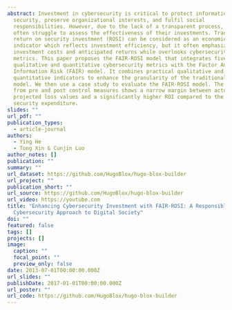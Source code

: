 ```yaml
---
abstract: Investment in cybersecurity is critical to protect information system
  security, preserve organizational interests, and fulfil social
  responsibilities. However, due to the lack of a transparent process, investors
  often struggle to assess the effectiveness of their investments. Traditional
  return on security investment (ROSI) can be considered as an economic
  indicator which reflects investment efficiency, but it often emphasizes
  investment costs and anticipated returns while overlooks cybersecurity related
  metrics. This paper proposes the FAIR-ROSI model that integrates five
  qualitative and quantitative cybersecurity metrics with the Factor Analysis of
  Information Risk (FAIR) model. It combines practical qualitative and
  quantitative indicators to enhance the granularity of the traditional ROSI
  model. We then use a case study to evaluate the FAIR-ROSI model. The results
  from pre and post control measures shows a narrow margin between actual and
  projected loss values and a significantly higher ROI compared to the total
  security expenditure.
slides: ""
url_pdf: ""
publication_types:
  - article-journal
authors:
  - Ying He
  - Tong Xin & Cunjin Luo
author_notes: []
publication: ""
summary: ""
url_dataset: https://github.com/HugoBlox/hugo-blox-builder
url_project: ""
publication_short: ""
url_source: https://github.com/HugoBlox/hugo-blox-builder
url_video: https://youtube.com
title: "Enhancing Cybersecurity Investment with FAIR-ROSI: A Responsible
  Cybersecurity Approach to Digital Society"
doi: ""
featured: false
tags: []
projects: []
image:
  caption: ""
  focal_point: ""
  preview_only: false
date: 2013-07-01T00:00:00.000Z
url_slides: ""
publishDate: 2017-01-01T00:00:00.000Z
url_poster: ""
url_code: https://github.com/HugoBlox/hugo-blox-builder
---
```

